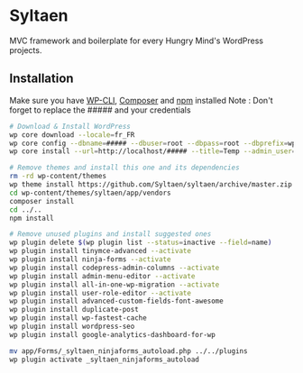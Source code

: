 # Syltaen

MVC framework and boilerplate for every Hungry Mind's WordPress projects.

## Installation

Make sure you have [WP-CLI](http://wp-cli.org/), [Composer](https://getcomposer.org/) and [npm](https://nodejs.org/) installed
Note : Don't forget to replace the ##### and your credentials

```bash
# Download & Install WordPress
wp core download --locale=fr_FR
wp core config --dbname=##### --dbuser=root --dbpass=root --dbprefix=wp_
wp core install --url=http://localhost/##### --title=Temp --admin_user=Syltaen --admin_email=stanley.lambot@hungryminds.be

# Remove themes and install this one and its dependencies
rm -rd wp-content/themes
wp theme install https://github.com/Syltaen/syltaen/archive/master.zip --activate
cd wp-content/themes/syltaen/app/vendors
composer install
cd ../..
npm install

# Remove unused plugins and install suggested ones
wp plugin delete $(wp plugin list --status=inactive --field=name)
wp plugin install tinymce-advanced --activate
wp plugin install ninja-forms --activate
wp plugin install codepress-admin-columns --activate
wp plugin install admin-menu-editor --activate
wp plugin install all-in-one-wp-migration --activate
wp plugin install user-role-editor --activate
wp plugin install advanced-custom-fields-font-awesome
wp plugin install duplicate-post
wp plugin install wp-fastest-cache
wp plugin install wordpress-seo
wp plugin install google-analytics-dashboard-for-wp

mv app/Forms/_syltaen_ninjaforms_autoload.php ../../plugins
wp plugin activate _syltaen_ninjaforms_autoload
```